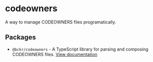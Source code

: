 # codeowners

A way to manage CODEOWNERS files programatically.

## Packages

- `@bckr/codeowners` - A TypeScript library for parsing and composing CODEOWNERS files. [View documentation](./packages/codeowners/README.md)
